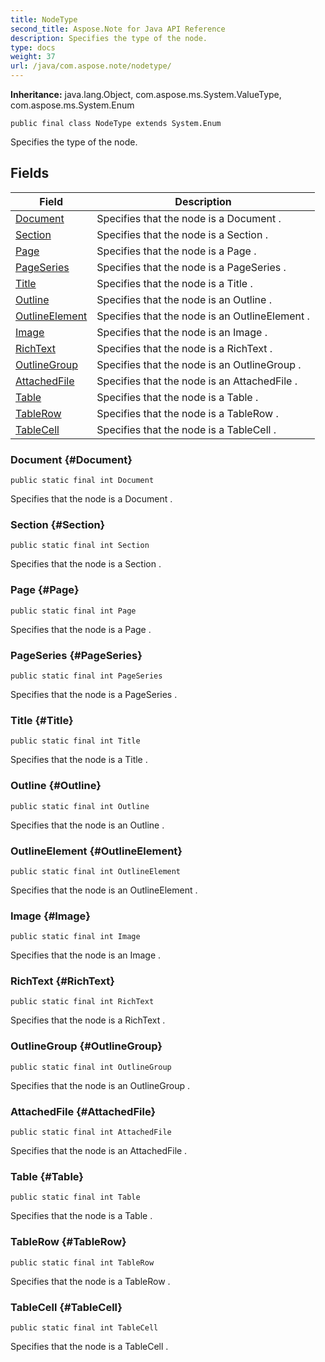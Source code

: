 ```yaml
---
title: NodeType
second_title: Aspose.Note for Java API Reference
description: Specifies the type of the node.
type: docs
weight: 37
url: /java/com.aspose.note/nodetype/
---
```


**Inheritance:**
java.lang.Object, com.aspose.ms.System.ValueType, com.aspose.ms.System.Enum
```
public final class NodeType extends System.Enum
```

Specifies the type of the node.
## Fields

| Field | Description |
| --- | --- |
| [Document](#Document) | Specifies that the node is a  Document . |
| [Section](#Section) | Specifies that the node is a  Section . |
| [Page](#Page) | Specifies that the node is a  Page . |
| [PageSeries](#PageSeries) | Specifies that the node is a  PageSeries . |
| [Title](#Title) | Specifies that the node is a  Title . |
| [Outline](#Outline) | Specifies that the node is an  Outline . |
| [OutlineElement](#OutlineElement) | Specifies that the node is an  OutlineElement . |
| [Image](#Image) | Specifies that the node is an  Image . |
| [RichText](#RichText) | Specifies that the node is a  RichText . |
| [OutlineGroup](#OutlineGroup) | Specifies that the node is an  OutlineGroup . |
| [AttachedFile](#AttachedFile) | Specifies that the node is an  AttachedFile . |
| [Table](#Table) | Specifies that the node is a  Table . |
| [TableRow](#TableRow) | Specifies that the node is a  TableRow . |
| [TableCell](#TableCell) | Specifies that the node is a  TableCell . |
### Document {#Document}
```
public static final int Document
```


Specifies that the node is a  Document .

### Section {#Section}
```
public static final int Section
```


Specifies that the node is a  Section .

### Page {#Page}
```
public static final int Page
```


Specifies that the node is a  Page .

### PageSeries {#PageSeries}
```
public static final int PageSeries
```


Specifies that the node is a  PageSeries .

### Title {#Title}
```
public static final int Title
```


Specifies that the node is a  Title .

### Outline {#Outline}
```
public static final int Outline
```


Specifies that the node is an  Outline .

### OutlineElement {#OutlineElement}
```
public static final int OutlineElement
```


Specifies that the node is an  OutlineElement .

### Image {#Image}
```
public static final int Image
```


Specifies that the node is an  Image .

### RichText {#RichText}
```
public static final int RichText
```


Specifies that the node is a  RichText .

### OutlineGroup {#OutlineGroup}
```
public static final int OutlineGroup
```


Specifies that the node is an  OutlineGroup .

### AttachedFile {#AttachedFile}
```
public static final int AttachedFile
```


Specifies that the node is an  AttachedFile .

### Table {#Table}
```
public static final int Table
```


Specifies that the node is a  Table .

### TableRow {#TableRow}
```
public static final int TableRow
```


Specifies that the node is a  TableRow .

### TableCell {#TableCell}
```
public static final int TableCell
```


Specifies that the node is a  TableCell .

